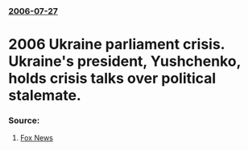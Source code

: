 ### [2006-07-27](/news/2006/07/27/index.md)

#  2006 Ukraine parliament crisis. Ukraine's president, Yushchenko, holds crisis talks over political stalemate. 




### Source:

1. [Fox News](http://www.foxnews.com/story/0,2933,206009,00.html)
